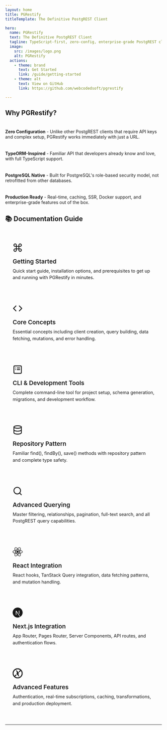 ```yaml
---
layout: home
title: PGRestify
titleTemplate: The Definitive PostgREST Client

hero:
  name: PGRestify
  text: The Definitive PostgREST Client
  tagline: TypeScript-first, zero-config, enterprise-grade PostgREST client with TypeORM-inspired API
  image:
    src: /images/logo.png
    alt: PGRestify
  actions:
    - theme: brand
      text: Get Started
      link: /guide/getting-started
    - theme: alt
      text: View on GitHub
      link: https://github.com/webcodedsoft/pgrestify

---
```


## Why PGRestify?

<div class="tip custom-block" style="padding-top: 8px">

**Zero Configuration** - Unlike other PostgREST clients that require API keys and complex setup, PGRestify works immediately with just a URL.

</div>

<div class="tip custom-block" style="padding-top: 8px">

**TypeORM-Inspired** - Familiar API that developers already know and love, with full TypeScript support.

</div>

<div class="tip custom-block" style="padding-top: 8px">

**PostgreSQL Native** - Built for PostgreSQL's role-based security model, not retrofitted from other databases.

</div>

<div class="tip custom-block" style="padding-top: 8px">

**Production Ready** - Real-time, caching, SSR, Docker support, and enterprise-grade features out of the box.

</div>

## 📚 Documentation Guide

<div class="documentation-cards">
  <a href="/guide/getting-started" class="doc-card">
    <div class="doc-icon">
      <svg xmlns="http://www.w3.org/2000/svg" width="32" height="32" viewBox="0 0 24 24" fill="none" stroke="currentColor" stroke-width="2" stroke-linecap="round" stroke-linejoin="round"><path d="M15 6v12a3 3 0 1 0 3-3H6a3 3 0 1 0 3 3V6a3 3 0 1 0-3 3h12a3 3 0 1 0-3-3"/></svg>
    </div>
    <h3>Getting Started</h3>
    <p>Quick start guide, installation options, and prerequisites to get up and running with PGRestify in minutes.</p>
  </a>
  
  <a href="/guide/core/client-creation" class="doc-card">
    <div class="doc-icon">
      <svg xmlns="http://www.w3.org/2000/svg" width="32" height="32" viewBox="0 0 24 24" fill="none" stroke="currentColor" stroke-width="2" stroke-linecap="round" stroke-linejoin="round"><polyline points="16 18 22 12 16 6"/><polyline points="8 6 2 12 8 18"/></svg>
    </div>
    <h3>Core Concepts</h3>
    <p>Essential concepts including client creation, query building, data fetching, mutations, and error handling.</p>
  </a>
  
  <a href="/guide/cli/overview" class="doc-card">
    <div class="doc-icon">
      <svg xmlns="http://www.w3.org/2000/svg" width="32" height="32" viewBox="0 0 24 24" fill="none" stroke="currentColor" stroke-width="2" stroke-linecap="round" stroke-linejoin="round"><rect width="18" height="18" x="3" y="4" rx="2" ry="2"/><line x1="7" x2="7" y1="9" y2="9"/><line x1="11" x2="17" y1="9" y2="9"/><line x1="7" x2="7" y1="13" y2="13"/><line x1="11" x2="17" y1="13" y2="13"/></svg>
    </div>
    <h3>CLI & Development Tools</h3>
    <p>Complete command-line tool for project setup, schema generation, migrations, and development workflow.</p>
  </a>
  
  <a href="/guide/typeorm-style/repository-pattern" class="doc-card">
    <div class="doc-icon">
      <svg xmlns="http://www.w3.org/2000/svg" width="32" height="32" viewBox="0 0 24 24" fill="none" stroke="currentColor" stroke-width="2" stroke-linecap="round" stroke-linejoin="round"><ellipse cx="12" cy="5" rx="9" ry="3"/><path d="m21 12c0 1.66-4 3-9 3s-9-1.34-9-3"/><path d="M3 5v14c0 1.66 4 3 9 3s9-1.34 9-3V5"/></svg>
    </div>
    <h3>Repository Pattern</h3>
    <p>Familiar find(), findBy(), save() methods with repository pattern and complete type safety.</p>
  </a>
  
  <a href="/guide/basic-queries" class="doc-card">
    <div class="doc-icon">
      <svg xmlns="http://www.w3.org/2000/svg" width="32" height="32" viewBox="0 0 24 24" fill="none" stroke="currentColor" stroke-width="2" stroke-linecap="round" stroke-linejoin="round"><circle cx="11" cy="11" r="8"/><path d="m21 21-4.35-4.35"/></svg>
    </div>
    <h3>Advanced Querying</h3>
    <p>Master filtering, relationships, pagination, full-text search, and all PostgREST query capabilities.</p>
  </a>
  
  <a href="/guide/react/hooks" class="doc-card">
    <div class="doc-icon">
      <svg xmlns="http://www.w3.org/2000/svg" width="32" height="32" viewBox="-11.5 -10.23174 23 20.46348" fill="none">
        <circle cx="0" cy="0" r="2.05" fill="currentColor"/>
        <g stroke="currentColor" stroke-width="1" fill="none">
          <ellipse rx="11" ry="4.2"/>
          <ellipse rx="11" ry="4.2" transform="rotate(60)"/>
          <ellipse rx="11" ry="4.2" transform="rotate(120)"/>
        </g>
      </svg>
    </div>
    <h3>React Integration</h3>
    <p>React hooks, TanStack Query integration, data fetching patterns, and mutation handling.</p>
  </a>
  
  <a href="/guide/nextjs/overview" class="doc-card">
    <div class="doc-icon">
    <svg viewBox="0 0 256 256" version="1.1" xmlns="http://www.w3.org/2000/svg" xmlns:xlink="http://www.w3.org/1999/xlink" preserveAspectRatio="xMidYMid" fill="#154fc1"><g id="SVGRepo_bgCarrier" stroke-width="0"></g><g id="SVGRepo_tracerCarrier" stroke-linecap="round" stroke-linejoin="round"></g><g id="SVGRepo_iconCarrier"> <g> <path d="M119.616813,0.0688905149 C119.066276,0.118932037 117.314565,0.294077364 115.738025,0.419181169 C79.3775171,3.69690087 45.3192571,23.3131775 23.7481916,53.4631946 C11.7364614,70.2271045 4.05395894,89.2428829 1.15112414,109.384595 C0.12512219,116.415429 0,118.492153 0,128.025062 C0,137.557972 0.12512219,139.634696 1.15112414,146.665529 C8.10791789,194.730411 42.3163245,235.11392 88.7116325,250.076335 C97.0197458,252.753556 105.778299,254.580072 115.738025,255.680985 C119.616813,256.106338 136.383187,256.106338 140.261975,255.680985 C157.453763,253.779407 172.017986,249.525878 186.382014,242.194795 C188.584164,241.068861 189.00958,240.768612 188.709286,240.518404 C188.509091,240.36828 179.124927,227.782837 167.86393,212.570214 L147.393939,184.922273 L121.743891,146.965779 C107.630108,126.098464 96.0187683,109.034305 95.9186706,109.034305 C95.8185728,109.009284 95.7184751,125.873277 95.6684262,146.465363 C95.5933529,182.52028 95.5683284,183.971484 95.1178886,184.82219 C94.4672532,186.048207 93.9667644,186.548623 92.915738,187.099079 C92.114956,187.499411 91.4142717,187.574474 87.6355816,187.574474 L83.3063539,187.574474 L82.1552297,186.848872 C81.4044966,186.373477 80.8539589,185.747958 80.4785924,185.022356 L79.9530792,183.896422 L80.0031281,133.729796 L80.0782014,83.5381493 L80.8539589,82.5623397 C81.25435,82.0369037 82.1051808,81.3613431 82.7057674,81.0360732 C83.7317693,80.535658 84.1321603,80.4856165 88.4613881,80.4856165 C93.5663734,80.4856165 94.4172043,80.6857826 95.7434995,82.1369867 C96.1188661,82.5373189 110.007429,103.454675 126.623656,128.650581 C143.239883,153.846488 165.962072,188.250034 177.122972,205.139048 L197.392766,235.839522 L198.418768,235.163961 C207.502639,229.259062 217.112023,220.852086 224.719453,212.09482 C240.910264,193.504394 251.345455,170.835585 254.848876,146.665529 C255.874878,139.634696 256,137.557972 256,128.025062 C256,118.492153 255.874878,116.415429 254.848876,109.384595 C247.892082,61.3197135 213.683675,20.9362052 167.288368,5.97379012 C159.105376,3.32158945 150.396872,1.49507389 140.637341,0.394160408 C138.234995,0.143952798 121.693842,-0.131275573 119.616813,0.0688905149 L119.616813,0.0688905149 Z M172.017986,77.4831252 C173.219159,78.0836234 174.195112,79.2345784 174.545455,80.435575 C174.74565,81.0861148 174.795699,94.9976579 174.74565,126.348671 L174.670577,171.336 L166.73783,159.17591 L158.780059,147.01582 L158.780059,114.313685 C158.780059,93.1711423 158.880156,81.2862808 159.030303,80.7108033 C159.430694,79.3096407 160.306549,78.2087272 161.507722,77.5581875 C162.533724,77.0327515 162.909091,76.98271 166.837928,76.98271 C170.541544,76.98271 171.19218,77.0327515 172.017986,77.4831252 Z" fill="currentColor"> </path> </g> </g></svg>
    </div>
    <h3>Next.js Integration</h3>
    <p>App Router, Pages Router, Server Components, API routes, and authentication flows.</p>
  </a>
  
  <a href="/guide/advanced-features/authentication" class="doc-card">
    <div class="doc-icon">
      <svg viewBox="0 0 48 48" enable-background="new 0 0 48 48" id="Layer_3" version="1.1" xml:space="preserve" xmlns="http://www.w3.org/2000/svg" xmlns:xlink="http://www.w3.org/1999/xlink" fill="#000000"><g id="SVGRepo_bgCarrier" stroke-width="0"></g><g id="SVGRepo_tracerCarrier" stroke-linecap="round" stroke-linejoin="round"></g><g id="SVGRepo_iconCarrier"> <g> <polygon fill="currentColor" points="30.367,21.922 16.96,8.113 21.334,22.747 17.885,26.021 31.04,39.887 26.867,25.322 "></polygon> <path d="M24,0C10.745,0,0,10.745,0,24s10.745,24,24,24s24-10.745,24-24S37.255,0,24,0z M24,44 c-4.756,0-9.119-1.667-12.552-4.439l7.053-7.053l-2.754-2.902l-7.149,7.149C5.727,33.293,4,28.849,4,24C4,12.954,12.954,4,24,4 c4.849,0,9.293,1.727,12.755,4.597l-6.966,6.966l2.781,2.875l6.99-6.99C42.333,14.881,44,19.244,44,24C44,35.046,35.046,44,24,44z" fill="currentColor"></path> </g> </g></svg>
    </div>
    <h3>Advanced Features</h3>
    <p>Authentication, real-time subscriptions, caching, transformations, and production deployment.</p>
  </a>
</div>

<style>
.documentation-cards {
  display: grid;
  grid-template-columns: repeat(auto-fit, minmax(300px, 1fr));
  gap: 1.5rem;
  margin: 2rem 0;
}

.doc-card {
  display: block;
  background: var(--vp-c-bg-soft);
  border: 1px solid var(--vp-c-border);
  border-radius: 12px;
  padding: 1.5rem;
  transition: all 0.3s ease;
  text-decoration: none !important;
  color: inherit;
}

.doc-card:hover {
  transform: translateY(-2px);
  border-color: var(--vp-c-brand-1);
  box-shadow: 0 8px 25px rgba(0, 0, 0, 0.1);
  text-decoration: none !important;
}

.doc-card:focus {
  text-decoration: none !important;
  outline: 2px solid var(--vp-c-brand-1);
  outline-offset: 2px;
}

.doc-card:visited {
  text-decoration: none !important;
  color: inherit;
}

.doc-icon {
  margin-bottom: 1rem;
  display: block;
  color: var(--vp-c-brand-1);
}

.doc-icon svg {
  width: 32px;
  height: 32px;
  stroke: currentColor;
  transition: all 0.3s ease;
}

.doc-card:hover .doc-icon svg {
  transform: scale(1.1);
  stroke: var(--vp-c-brand-1);
}

.doc-card h3 {
  margin: 0 0 0.5rem 0;
  font-size: 1.2rem;
  font-weight: 600;
  color: var(--vp-c-text-1);
  transition: color 0.3s ease;
}

.doc-card:hover h3 {
  color: var(--vp-c-brand-1);
}

.doc-card p {
  margin: 0;
  color: var(--vp-c-text-2);
  font-size: 0.9rem;
  line-height: 1.5;
}
</style>

---